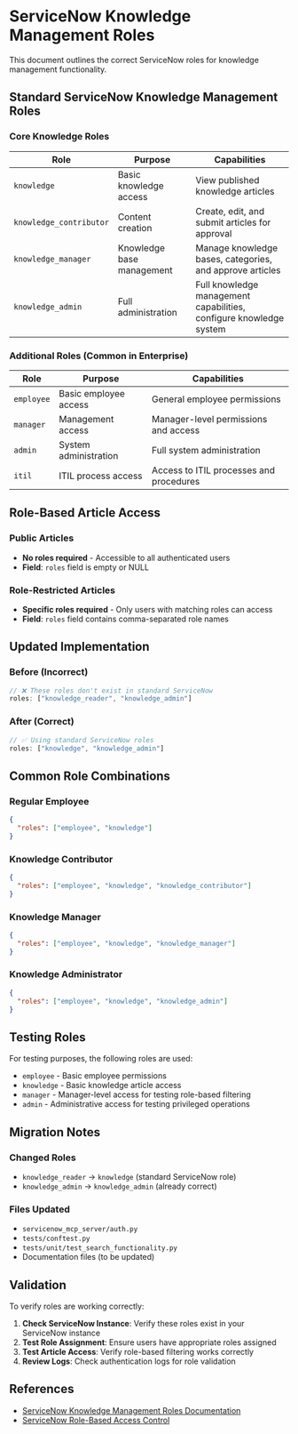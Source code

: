 # ServiceNow Knowledge Management Roles

This document outlines the correct ServiceNow roles for knowledge management functionality.

## Standard ServiceNow Knowledge Management Roles

### Core Knowledge Roles

| Role | Purpose | Capabilities |
|------|---------|-------------|
| `knowledge` | Basic knowledge access | View published knowledge articles |
| `knowledge_contributor` | Content creation | Create, edit, and submit articles for approval |
| `knowledge_manager` | Knowledge base management | Manage knowledge bases, categories, and approve articles |
| `knowledge_admin` | Full administration | Full knowledge management capabilities, configure knowledge system |

### Additional Roles (Common in Enterprise)

| Role | Purpose | Capabilities |
|------|---------|-------------|
| `employee` | Basic employee access | General employee permissions |
| `manager` | Management access | Manager-level permissions and access |
| `admin` | System administration | Full system administration |
| `itil` | ITIL process access | Access to ITIL processes and procedures |

## Role-Based Article Access

### Public Articles
- **No roles required** - Accessible to all authenticated users
- **Field**: `roles` field is empty or NULL

### Role-Restricted Articles
- **Specific roles required** - Only users with matching roles can access
- **Field**: `roles` field contains comma-separated role names

## Updated Implementation

### Before (Incorrect)
```javascript
// ❌ These roles don't exist in standard ServiceNow
roles: ["knowledge_reader", "knowledge_admin"]
```

### After (Correct)
```javascript
// ✅ Using standard ServiceNow roles
roles: ["knowledge", "knowledge_admin"]
```

## Common Role Combinations

### Regular Employee
```json
{
  "roles": ["employee", "knowledge"]
}
```

### Knowledge Contributor
```json
{
  "roles": ["employee", "knowledge", "knowledge_contributor"]
}
```

### Knowledge Manager
```json
{
  "roles": ["employee", "knowledge", "knowledge_manager"]
}
```

### Knowledge Administrator
```json
{
  "roles": ["employee", "knowledge", "knowledge_admin"]
}
```

## Testing Roles

For testing purposes, the following roles are used:

- `employee` - Basic employee permissions
- `knowledge` - Basic knowledge article access
- `manager` - Manager-level access for testing role-based filtering
- `admin` - Administrative access for testing privileged operations

## Migration Notes

### Changed Roles
- `knowledge_reader` → `knowledge` (standard ServiceNow role)
- `knowledge_admin` → `knowledge_admin` (already correct)

### Files Updated
- `servicenow_mcp_server/auth.py`
- `tests/conftest.py`
- `tests/unit/test_search_functionality.py`
- Documentation files (to be updated)

## Validation

To verify roles are working correctly:

1. **Check ServiceNow Instance**: Verify these roles exist in your ServiceNow instance
2. **Test Role Assignment**: Ensure users have appropriate roles assigned
3. **Test Article Access**: Verify role-based filtering works correctly
4. **Review Logs**: Check authentication logs for role validation

## References

- [ServiceNow Knowledge Management Roles Documentation](https://docs.servicenow.com/bundle/washingtondc-servicenow-platform/page/product/knowledge-management/reference/r_KnowledgeRoles.html)
- [ServiceNow Role-Based Access Control](https://docs.servicenow.com/bundle/washingtondc-platform-administration/page/administer/roles/concept/c_Roles.html)
